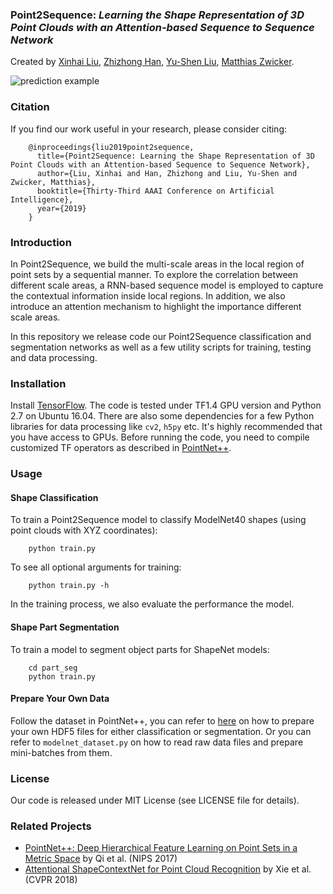 ### Point2Sequence: *Learning the Shape Representation of 3D Point Clouds with an Attention-based Sequence to Sequence Network*
Created by <a href="https://scholar.google.com/citations?user=vg2IvzsAAAAJ&hl=en" target="_blank">Xinhai Liu</a>, <a href="https://scholar.google.com/citations?user=RGNWczEAAAAJ&hl=en" target="_blank">Zhizhong Han</a>, <a href="http://cgcad.thss.tsinghua.edu.cn/liuyushen/" target="_blank">Yu-Shen Liu</a>, <a href="https://scholar.google.com/citations?user=KW0FmzgAAAAJ&hl=en" target="_blank">Matthias Zwicker</a>.

![prediction example](https://github.com/liuxinhai/Point2Sequence/blob/master/doc/architecture.jpg)

### Citation
If you find our work useful in your research, please consider citing:

        @inproceedings{liu2019point2sequence,
          title={Point2Sequence: Learning the Shape Representation of 3D Point Clouds with an Attention-based Sequence to Sequence Network},
          author={Liu, Xinhai and Han, Zhizhong and Liu, Yu-Shen and Zwicker, Matthias},
          booktitle={Thirty-Third AAAI Conference on Artificial Intelligence},
          year={2019}
        }

### Introduction
In Point2Sequence, we build the multi-scale areas in the local region of point sets by a sequential manner.
To explore the correlation between different scale areas, a RNN-based sequence model is employed to capture the contextual information inside local regions.
In addition, we also introduce an attention mechanism to highlight the importance different scale areas. 

In this repository we release code our Point2Sequence classification and segmentation networks as well as a few utility scripts for training, testing and data processing.

### Installation

Install <a href="https://www.tensorflow.org/install/">TensorFlow</a>. The code is tested under TF1.4 GPU version and Python 2.7 on Ubuntu 16.04. There are also some dependencies for a few Python libraries for data processing like `cv2`, `h5py` etc. It's highly recommended that you have access to GPUs.
Before running the code, you need to compile customized TF operators as described in <a href="https://github.com/charlesq34/pointnet2/">PointNet++</a>.
### Usage

#### Shape Classification

To train a Point2Sequence model to classify ModelNet40 shapes (using point clouds with XYZ coordinates):

        python train.py

To see all optional arguments for training:

        python train.py -h

In the training process, we also evaluate the performance the model.

#### Shape Part Segmentation

To train a model to segment object parts for ShapeNet models:

        cd part_seg
        python train.py
#### Prepare Your Own Data
Follow the dataset in PointNet++, you can refer to <a href="https://github.com/charlesq34/3dmodel_feature/blob/master/io/write_hdf5.py">here</a> on how to prepare your own HDF5 files for either classification or segmentation. Or you can refer to `modelnet_dataset.py` on how to read raw data files and prepare mini-batches from them.
### License
Our code is released under MIT License (see LICENSE file for details).

### Related Projects

* <a href="https://arxiv.org/abs/1706.02413" target="_blank">PointNet++: Deep Hierarchical Feature Learning on Point Sets in a Metric Space</a> by Qi et al. (NIPS 2017)
* <a href="http://openaccess.thecvf.com/content_cvpr_2018/html/Xie_Attentional_ShapeContextNet_for_CVPR_2018_paper.html" target="_blank">Attentional ShapeContextNet for Point Cloud Recognition</a> by Xie et al. (CVPR 2018)
